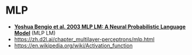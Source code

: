 # MLP
- [**Yoshua Bengio et al. 2003 MLP LM: A Neural Probabilistic Language Model**](https://www.jmlr.org/papers/volume3/bengio03a/bengio03a.pdf) (MLP LM)
- https://zh.d2l.ai/chapter_multilayer-perceptrons/mlp.html
- https://en.wikipedia.org/wiki/Activation_function